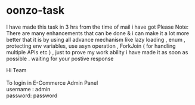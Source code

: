 # oonzo-task

I have made this task in 3 hrs from the time of mail i have got 
Please Note: There are many enhancements that can be done & i can make it a lot more better that it is by using all advance mechanism like lazy loading , enum , protecting env variables, use asyn operation , ForkJoin ( for handling multiple APIs etc )  , just to prove my work ability i have made it as soon as possible .
waiting for your postive response

Hi Team<br>
<br>To login in E-Commerce Admin Panel
<br>username : admin
<br>password:  password
